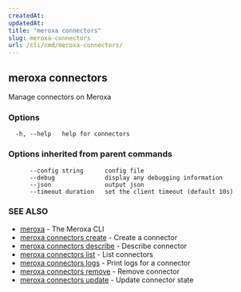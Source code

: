 ```yaml
---
createdAt: 
updatedAt: 
title: "meroxa connectors"
slug: meroxa-connectors
url: /cli/cmd/meroxa-connectors/
---
```

## meroxa connectors

Manage connectors on Meroxa

### Options

```
  -h, --help   help for connectors
```

### Options inherited from parent commands

```
      --config string      config file
      --debug              display any debugging information
      --json               output json
      --timeout duration   set the client timeout (default 10s)
```

### SEE ALSO

* [meroxa](/cli/cmd/meroxa/)	 - The Meroxa CLI
* [meroxa connectors create](/cli/cmd/meroxa-connectors-create/)	 - Create a connector
* [meroxa connectors describe](/cli/cmd/meroxa-connectors-describe/)	 - Describe connector
* [meroxa connectors list](/cli/cmd/meroxa-connectors-list/)	 - List connectors
* [meroxa connectors logs](/cli/cmd/meroxa-connectors-logs/)	 - Print logs for a connector
* [meroxa connectors remove](/cli/cmd/meroxa-connectors-remove/)	 - Remove connector
* [meroxa connectors update](/cli/cmd/meroxa-connectors-update/)	 - Update connector state

